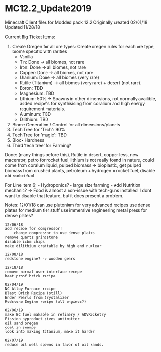 # MC12.2_Update2019
Minecraft Client files for Modded pack 12.2 Originally created 02/01/18
Updated 11/28/18

Current Big Ticket Items:
1. Create Oregen for all ore types: Create oregen rules for each ore type, biome specific with rarities
	- Vanilla
	- Tin: Done -> all biomes, not rare
	- Iron: Done -> all biomes, not rare
	- Copper: Done -> all biomes, not rare
	- Uranium: Done -> all biomes (very rare)
	- Rutile (Titanium) -> all biomes (very rare) + desert (not rare). 
	- Boron: TBD
	- Magnesium: TBD 
	- Lithium: 50% -> Spawns in other dimensions, not normally availible, added recipe's for synthisising from coralium and high energy requirement materials. 
	- Aluminum: TBD
	- Dilithium: TBD
2. Biome Generation / Control for all dimensions/planets
3. Tech Tree for 'Tech': 90%
4. Tech Tree for 'magic': TBD
5. Block Hardness
6. Third 'tech tree' for Farming? 

Done:
(many things before this),
Rutile in desert,
copper less,
new macerator,
petro for rocket fuel,
lithium is not really found in nature, could come from coralum liquid,
pulped biomass -> bioplastic, get pulped biomass from crushed plants,
petroleum + hydrogen = rocket fuel, disable old rocket fuel

For Line Item 6:
	- Hydroponics?
	- large size farming
	- Add Nutrition mechanic? -> Food is almost a non-issue with tech-guns installed, I dont want to disable that feature, but it does present a problem. 

Notes:
	12/01/18
	can use plutonium for very advanced recipes
	use dense plates for medium tier stuff
	use immersive engineering metal press for dense plates?


	12/06/18
	add recepe for compressor!
		change compressor to use dense plates
	remove quartz grindstone
	disable icbm chips
	make dilithium craftable by high end nuclear

	12/08/18
	redstone engine? -> wooden gears

	12/18/18
	remove normal user interface recepe
	heat proof brick recipe

	02/04/19
	NC Alloy Furnace recipe
	Blast Brick Recipe (still)
	Ender Pearls from Crystalizer
	Redstone Engine recipe (all engines?)

	02/06/19
	make BC fuel makable in refinery / ADVRocketry
	Fission byproduct gives antimatter
	oil sand oregen
	coal in swamps
	look into making titanium, make it harder
	
	02/07/19
	reduce oil well spawns in favor of oil sands. 
